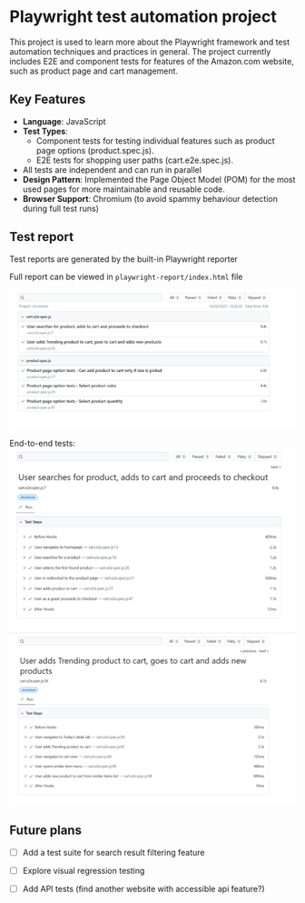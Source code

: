 
# Playwright test automation project 

This project is used to learn more about the Playwright framework and test automation techniques and practices in general. The project currently includes E2E and component tests for features of the Amazon.com website, such as product page and cart management.

## Key Features
- **Language**: JavaScript
- **Test Types**:
  - Component tests for testing individual features such as product page options (product.spec.js).
  - E2E tests for shopping user paths (cart.e2e.spec.js).
- All tests are independent and can run in parallel
- **Design Pattern**: Implemented the Page Object Model (POM) for the most used pages for more maintainable and reusable code.
- **Browser Support**: Chromium (to avoid spammy behaviour detection during full test runs)


## Test report
Test reports are generated by the built-in Playwright reporter

Full report can be viewed in `playwright-report/index.html` file

![test report](https://github.com/am191/playwright-amazon/blob/2a2e854e952c5c55cf5912b03235ad3b51fa69d6/playwright-report/report-img/report%2014_03_25.png)

End-to-end tests:
![search and add to cart](https://github.com/am191/playwright-amazon/blob/b47027f65662c78cfd21b3b39d8232a749b088dd/playwright-report/report-img/e2e_2%2014_03_25.png)
![add trending and similar product to cart](https://github.com/am191/playwright-amazon/blob/b47027f65662c78cfd21b3b39d8232a749b088dd/playwright-report/report-img/e2e_1%2014_03_25.png)


## Future plans
- [ ]  Add a test suite for search result filtering feature
- [ ]  Explore visual regression testing
- [ ]  Add API tests (find another website with accessible api feature?)




